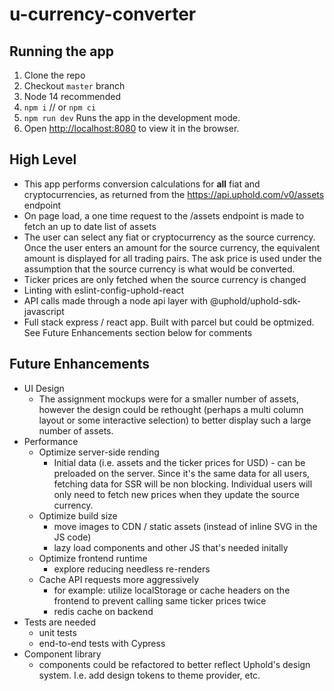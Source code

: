 # u-currency-converter

## Running the app
1. Clone the repo
2. Checkout `master` branch
3. Node 14 recommended
4. `npm i` // or `npm ci`
5. `npm run dev` Runs the app in the development mode.
6. Open [http://localhost:8080](http://localhost:8080) to view it in the browser.

## High Level
- This app performs conversion calculations for **all** fiat and cryptocurrencies, as returned from the https://api.uphold.com/v0/assets endpoint
- On page load, a one time request to the /assets endpoint is made to fetch an up to date list of assets
- The user can select any fiat or cryptocurrency as the source currency. Once the user enters an amount for the source currency, the equivalent amount is displayed for all trading pairs. The ask price is used under the assumption that the source currency is what would be converted.
- Ticker prices are only fetched when the source currency is changed
- Linting with eslint-config-uphold-react
- API calls made through a node api layer with @uphold/uphold-sdk-javascript
- Full stack express / react app. Built with parcel but could be optmized. See Future Enhancements section below for comments

## Future Enhancements
- UI Design
	- The assignment mockups were for a smaller number of assets, however the design could be rethought (perhaps a multi column layout or some interactive selection) to better display such a large number of assets.
- Performance
	- Optimize server-side rending
		- Initial data (i.e. assets and the ticker prices for USD) - can be preloaded on the server. Since it's the same data for all users, fetching data for SSR will be non blocking. Individual users will only need to fetch new prices when they update the source currency.
	- Optimize build size
		- move images to CDN / static assets (instead of inline SVG in the JS code)
		- lazy load components and other JS that's needed initally
	- Optimize frontend runtime
		- explore reducing needless re-renders
	- Cache API requests more aggressively
		- for example: utilize localStorage or cache headers on the frontend to prevent calling same ticker prices twice
		- redis cache on backend
- Tests are needed
	- unit tests
	- end-to-end tests with Cypress
- Component library
	- components could be refactored to better reflect Uphold's design system. I.e. add design tokens to theme provider, etc.
